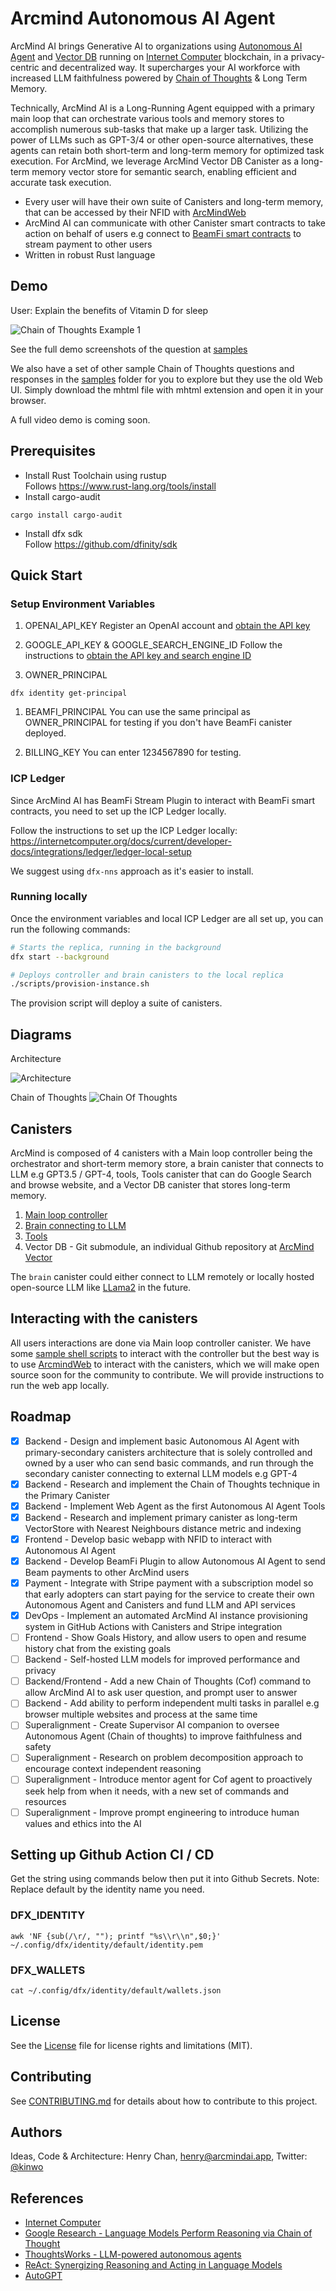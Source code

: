# Arcmind Autonomous AI Agent

ArcMind AI brings Generative AI to organizations using [Autonomous AI Agent](https://www.thoughtworks.com/radar/techniques/llm-powered-autonomous-agents) and [Vector DB](https://developers.cloudflare.com/vectorize/reference/what-is-a-vector-database/) running on [Internet Computer](https://internetcomputer.org/) blockchain, in a privacy-centric and decentralized way. It supercharges your AI workforce with increased LLM faithfulness powered by [Chain of Thoughts](https://blog.research.google/2022/05/language-models-perform-reasoning-via.html) & Long Term Memory.

Technically, ArcMind AI is a Long-Running Agent equipped with a primary main loop that can orchestrate various tools and memory stores to accomplish numerous sub-tasks that make up a larger task. Utilizing the power of LLMs such as GPT-3/4 or other open-source alternatives, these agents can retain both short-term and long-term memory for optimized task execution. For ArcMind, we leverage ArcMind Vector DB Canister as a long-term memory vector store for semantic search, enabling efficient and accurate task execution.

- Every user will have their own suite of Canisters and long-term memory, that can be accessed by their NFID with [ArcMindWeb](https://arcmindai.app/)
- ArcMind AI can communicate with other Canister smart contracts to take action on behalf of users e.g connect to [BeamFi smart contracts](https://github.com/BeamFi/BeamFiProtocol) to stream payment to other users
- Written in robust Rust language

## Demo

User: Explain the benefits of Vitamin D for sleep

![Chain of Thoughts Example 1](samples/images/example-cof1.png)

See the full demo screenshots of the question at [samples](samples/images/)

We also have a set of other sample Chain of Thoughts questions and responses in the [samples](samples/) folder for you to explore but they use the old Web UI. Simply download the mhtml file with mhtml extension and open it in your browser.

A full video demo is coming soon.

## Prerequisites

- Install Rust Toolchain using rustup  
  Follows https://www.rust-lang.org/tools/install
- Install cargo-audit

```
cargo install cargo-audit
```

- Install dfx sdk  
  Follow https://github.com/dfinity/sdk

## Quick Start

### Setup Environment Variables

1. OPENAI_API_KEY
   Register an OpenAI account and [obtain the API key](https://help.openai.com/en/articles/4936850-where-do-i-find-my-api-key)

1. GOOGLE_API_KEY & GOOGLE_SEARCH_ENGINE_ID
   Follow the instructions to [obtain the API key and search engine ID](https://developers.google.com/custom-search/v1/overview)

1. OWNER_PRINCIPAL

```
dfx identity get-principal
```

1. BEAMFI_PRINCIPAL
   You can use the same principal as OWNER_PRINCIPAL for testing if you don't have BeamFi canister deployed.

1. BILLING_KEY
   You can enter 1234567890 for testing.

### ICP Ledger

Since ArcMind AI has BeamFi Stream Plugin to interact with BeamFi smart contracts, you need to set up the ICP Ledger locally.

Follow the instructions to set up the ICP Ledger locally:
https://internetcomputer.org/docs/current/developer-docs/integrations/ledger/ledger-local-setup

We suggest using `dfx-nns` approach as it's easier to install.

### Running locally

Once the environment variables and local ICP Ledger are all set up, you can run the following commands:

```bash
# Starts the replica, running in the background
dfx start --background

# Deploys controller and brain canisters to the local replica
./scripts/provision-instance.sh
```

The provision script will deploy a suite of canisters.

## Diagrams

Architecture

![Architecture](diagram/architecture.png)

Chain of Thoughts
![Chain Of Thoughts](diagram/chainofthoughts.png)

## Canisters

ArcMind is composed of 4 canisters with a Main loop controller being the orchestrator and short-term memory store, a brain canister that connects to LLM e.g GPT3.5 / GPT-4, tools, Tools canister that can do Google Search and browse website, and a Vector DB canister that stores long-term memory.

1. [Main loop controller](src/arcmindai_controller/)
1. [Brain connecting to LLM](src/arcmindai_brain/)
1. [Tools](src/arcmindai_tools/)
1. Vector DB - Git submodule, an individual Github repository at [ArcMind Vector](https://github.com/arcmindai/arcmindvector)

The `brain` canister could either connect to LLM remotely or locally hosted open-source LLM like [LLama2](https://github.com/facebookresearch/llama) in the future.

## Interacting with the canisters

All users interactions are done via Main loop controller canister.
We have some [sample shell scripts](/interact) to interact with the controller but the best way is to use [ArcmindWeb](https://arcmindai.app/) to interact with the canisters, which we will make open source soon for the community to contribute. We will provide instructions to run the web app locally.

## Roadmap

- [x] Backend - Design and implement basic Autonomous AI Agent with primary-secondary canisters architecture that is solely controlled and owned by a user who can send basic commands, and run through the secondary canister connecting to external LLM models e.g GPT-4
- [x] Backend - Research and implement the Chain of Thoughts technique in the Primary Canister
- [x] Backend - Implement Web Agent as the first Autonomous AI Agent Tools
- [x] Backend - Research and implement primary canister as long-term VectorStore with Nearest Neighbours distance metric and indexing
- [x] Frontend - Develop basic webapp with NFID to interact with Autonomous AI Agent
- [x] Backend - Develop BeamFi Plugin to allow Autonomous AI Agent to send Beam payments to other ArcMind users
- [x] Payment - Integrate with Stripe payment with a subscription model so that early adopters can start paying for the service to create their own Autonomous Agent and Canisters and fund LLM and API services
- [x] DevOps - Implement an automated ArcMind AI instance provisioning system in GitHub Actions with Canisters and Stripe integration
- [ ] Frontend - Show Goals History, and allow users to open and resume history chat from the existing goals
- [ ] Backend - Self-hosted LLM models for improved performance and privacy
- [ ] Backend/Frontend - Add a new Chain of Thoughts (Cof) command to allow ArcMind AI to ask user question, and prompt user to answer
- [ ] Backend - Add ability to perform independent multi tasks in parallel e.g browser multiple websites and process at the same time
- [ ] Superalignment - Create Supervisor AI companion to oversee Autonomous Agent (Chain of thoughts) to improve faithfulness and safety
- [ ] Superalignment - Research on problem decomposition approach to encourage context independent reasoning
- [ ] Superalignment - Introduce mentor agent for Cof agent to proactively seek help from when it needs, with a new set of commands and resources
- [ ] Superalignment - Improve prompt engineering to introduce human values and ethics into the AI

## Setting up Github Action CI / CD

Get the string using commands below then put it into Github Secrets.
Note: Replace default by the identity name you need.

### DFX_IDENTITY

```
awk 'NF {sub(/\r/, ""); printf "%s\\r\\n",$0;}' ~/.config/dfx/identity/default/identity.pem
```

### DFX_WALLETS

```
cat ~/.config/dfx/identity/default/wallets.json
```

## License

See the [License](LICENSE) file for license rights and limitations (MIT).

## Contributing

See [CONTRIBUTING.md](CONTRIBUTING.md) for details about how to contribute to this project.

## Authors

Ideas, Code & Architecture: Henry Chan, [henry@arcmindai.app](mailto:henry@arcmindai.app), Twitter: [@kinwo](https://twitter.com/kinwo)

## References

- [Internet Computer](https://internetcomputer.org)
- [Google Research - Language Models Perform Reasoning via Chain of Thought](https://blog.research.google/2022/05/language-models-perform-reasoning-via.html)
- [ThoughtsWorks - LLM-powered autonomous agents](https://www.thoughtworks.com/radar/techniques/llm-powered-autonomous-agents)
- [ReAct: Synergizing Reasoning and Acting in Language Models](https://arxiv.org/abs/2210.03629)
- [AutoGPT](https://github.com/Significant-Gravitas/AutoGPT)
